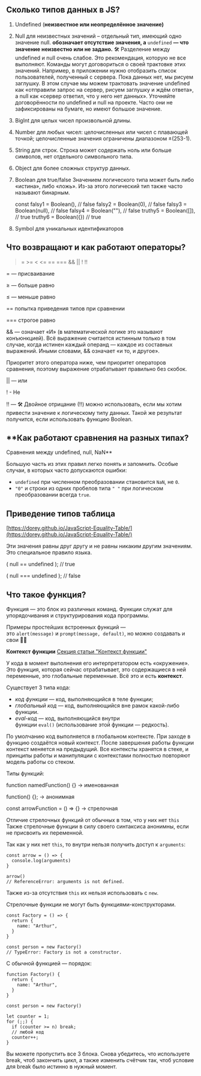 ## Сколько типов данных в JS?

1. Undefined (**неизвестное или неопределённое значение)**
2. Null для неизвестных значений – отдельный тип, имеющий одно значение null.
**обозначает отсутствие значения, а** `undefined` **— что значение неизвестно или не задано.** 🛠 Разделение между undefined и null очень слабое. Это рекомендация, которую не все выполняют. Команды могут договориться о своей трактовке этих значений. 
Например, в приложении нужно отобразить список пользователей, полученный с сервера. Пока данных нет, мы рисуем заглушку. В этом случае мы можем трактовать значение undefined как «отправили запрос на сервер, рисуем заглушку и ждём ответа», а null как «сервер ответил, что у него нет данных». 
Уточняйте договорённости по undefined и null на проекте. Часто они не зафиксированы на бумаге, но имеют большое значение.
3. BigInt для целых чисел произвольной длины.
4. Number для любых чисел: целочисленных или чисел с плавающей точкой; целочисленные значения ограничены диапазоном ±(253-1).
5. String для строк. Строка может содержать ноль или больше символов, нет отдельного символьного типа.
6. Object для более сложных структур данных.
7. Boolean для true/false
Значением логического типа может быть либо «истина», либо «ложь». Из-за этого логический тип также часто называют бинарным.
    
    const falsy1 = Boolean(), // false
    falsy2 = Boolean(0), // false
    falsy3 = Boolean(null), // false
    falsy4 = Boolean(""), // false
    truthy5 = Boolean([]), // true
    truthy6 = Boolean({}) // true
    
8. Symbol для уникальных идентификаторов

## Что возвращают и как работают операторы?

> = >= < <= == === && || ! !!
> 

= — присваивание

≥ — больше равно

≤ — меньше равно

== попытка приведения типов при сравнении

=== строгое равно

&& — означает «И» (в математической логике это называют конъюнкцией). Всё выражение считается истинным только в том случае, когда истинен каждый операнд — каждое из составных выражений. Иными словами, && означает «и то, и другое».

Приоритет этого оператора ниже, чем приоритет операторов сравнения, поэтому выражение отрабатывает правильно без скобок.

|| — или 

! - Не

!! — 🛠 Двойное отрицание (!!) можно использовать, если мы хотим привести значение к логическому типу данных. Такой же результат получится, если использовать функцию Boolean. 

## **Как работают сравнения на разных типах?
Сравнения между undefined, null, NaN**

Большую часть из этих правил легко понять и запомнить. Особые случаи, в которых часто допускаются ошибки:

- `undefined` при численном преобразовании становится `NaN`, не `0`.
- `"0"` и строки из одних пробелов типа `" "` при логическом преобразовании всегда `true`.

## **Приведение типов таблица**

[https://dorey.github.io/JavaScript-Equality-Table/](https://dorey.github.io/JavaScript-Equality-Table/)

Эти значения равны друг другу и не равны никаким другим значениям. Это специальное правило языка.

( null == undefined );  // true 

( null === undefined );  // false

## Что такое функция?

Функция — это блок из различных команд. Функции служат для упорядочивания и структурирования кода программы.

Примеры простейших встроенных функций — это `alert(message)` и `prompt(message, default)`, но можно создавать и свои 🤘🏼

**Контекст функции** [Секция статьи "Контекст функции"](https://doka.guide/js/function/#kontekst-funkcii)

У кода в момент выполнения его интерпретатором есть «окружение». Это функция, которая сейчас отрабатывает, это содержащиеся в ней переменные, это глобальные переменные. Всё это и есть **контекст**.

Существует 3 типа кода:

- *код функции* — код, выполняющийся в теле функции;
- *глобальный код* — код, выполняющийся вне рамок какой-либо функции.
- *eval-код* — код, выполняющийся внутри функции `eval()` (использование этой функции — редкость).

По умолчанию код выполняется в глобальном контексте. При заходе в функцию создаётся новый контекст. После завершения работы функции контекст меняется на предыдущий. Все контексты хранятся в стеке, и принципы работы и манипуляции с контекстами полностью повторяют модель работы со стеком.

Типы функций:

function namedFunction() {} → именованная

function() {}; → анонимная

const arrowFunction = () => {} → стрелочная

Отличие стрелочных функций от обычных в том, что у них нет `this`
Также стрелочные функции в силу своего синтаксиса анонимны, если не присвоить их переменной.

Так как у них нет `this`, то внутри нельзя получить доступ к `arguments`:

```
const arrow = () => {
  console.log(arguments)
}

arrow()
// ReferenceError: arguments is not defined.
```

Также из-за отсутствия `this` их нельзя использовать с `new`.

Стрелочные функции не могут быть функциями-конструкторами.

```
const Factory = () => {
  return {
    name: "Arthur",
  }
}

const person = new Factory()
// TypeError: Factory is not a constructor.
```

С обычной функцией — порядок:

```
function Factory() {
  return {
    name: "Arthur",
  }
}

const person = new Factory()
```

```
let counter = 1;
for (;;) {
  if (counter >= n) break;
  // любой код
  counter++;
}
```
Вы можете пропустить все 3 блока. Снова убедитесь, что используете break, чтоб закончить цикл, а также изменить счётчик так, чтоб условие для break было истинно в нужный момент.